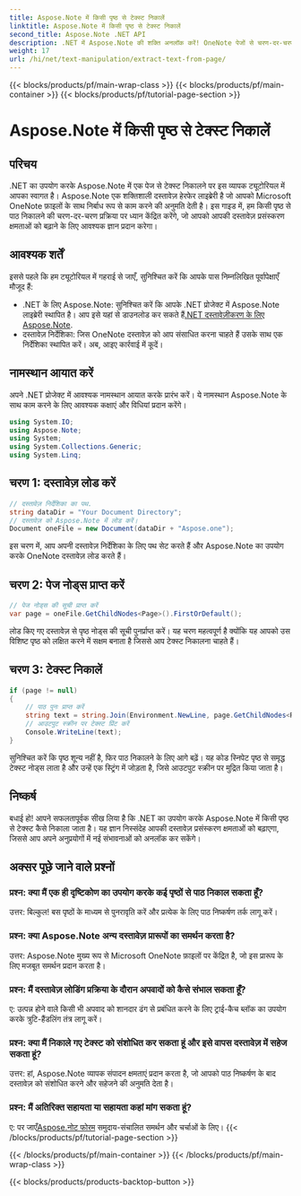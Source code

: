 ```yaml
---
title: Aspose.Note में किसी पृष्ठ से टेक्स्ट निकालें
linktitle: Aspose.Note में किसी पृष्ठ से टेक्स्ट निकालें
second_title: Aspose.Note .NET API
description: .NET में Aspose.Note की शक्ति अनलॉक करें! OneNote पेजों से चरण-दर-चरण टेक्स्ट निकालना सीखें। आज ही अपने दस्तावेज़ प्रसंस्करण कौशल को उन्नत करें।
weight: 17
url: /hi/net/text-manipulation/extract-text-from-page/
---
```


{{< blocks/products/pf/main-wrap-class >}}
{{< blocks/products/pf/main-container >}}
{{< blocks/products/pf/tutorial-page-section >}}

# Aspose.Note में किसी पृष्ठ से टेक्स्ट निकालें

## परिचय
.NET का उपयोग करके Aspose.Note में एक पेज से टेक्स्ट निकालने पर इस व्यापक ट्यूटोरियल में आपका स्वागत है। Aspose.Note एक शक्तिशाली दस्तावेज़ हेरफेर लाइब्रेरी है जो आपको Microsoft OneNote फ़ाइलों के साथ निर्बाध रूप से काम करने की अनुमति देती है। इस गाइड में, हम किसी पृष्ठ से पाठ निकालने की चरण-दर-चरण प्रक्रिया पर ध्यान केंद्रित करेंगे, जो आपको आपकी दस्तावेज़ प्रसंस्करण क्षमताओं को बढ़ाने के लिए आवश्यक ज्ञान प्रदान करेगा।
## आवश्यक शर्तें
इससे पहले कि हम ट्यूटोरियल में गहराई से जाएँ, सुनिश्चित करें कि आपके पास निम्नलिखित पूर्वापेक्षाएँ मौजूद हैं:
-  .NET के लिए Aspose.Note: सुनिश्चित करें कि आपके .NET प्रोजेक्ट में Aspose.Note लाइब्रेरी स्थापित है। आप इसे यहां से डाउनलोड कर सकते हैं[.NET दस्तावेज़ीकरण के लिए Aspose.Note](https://reference.aspose.com/note/net/).
- दस्तावेज़ निर्देशिका: जिस OneNote दस्तावेज़ को आप संसाधित करना चाहते हैं उसके साथ एक निर्देशिका स्थापित करें।
अब, आइए कार्रवाई में कूदें।
## नामस्थान आयात करें
अपने .NET प्रोजेक्ट में आवश्यक नामस्थान आयात करके प्रारंभ करें। ये नामस्थान Aspose.Note के साथ काम करने के लिए आवश्यक कक्षाएं और विधियां प्रदान करेंगे।
```csharp
using System.IO;
using Aspose.Note;
using System;
using System.Collections.Generic;
using System.Linq;
```
## चरण 1: दस्तावेज़ लोड करें
```csharp
// दस्तावेज़ निर्देशिका का पथ.
string dataDir = "Your Document Directory";
// दस्तावेज़ को Aspose.Note में लोड करें।
Document oneFile = new Document(dataDir + "Aspose.one");
```
इस चरण में, आप अपनी दस्तावेज़ निर्देशिका के लिए पथ सेट करते हैं और Aspose.Note का उपयोग करके OneNote दस्तावेज़ लोड करते हैं।
## चरण 2: पेज नोड्स प्राप्त करें
```csharp
// पेज नोड्स की सूची प्राप्त करें
var page = oneFile.GetChildNodes<Page>().FirstOrDefault();
```
लोड किए गए दस्तावेज़ से पृष्ठ नोड्स की सूची पुनर्प्राप्त करें। यह चरण महत्वपूर्ण है क्योंकि यह आपको उस विशिष्ट पृष्ठ को लक्षित करने में सक्षम बनाता है जिससे आप टेक्स्ट निकालना चाहते हैं।
## चरण 3: टेक्स्ट निकालें
```csharp
if (page != null)
{
    // पाठ पुनः प्राप्त करें
    string text = string.Join(Environment.NewLine, page.GetChildNodes<RichText>().Select(e => e.Text)) + Environment.NewLine;
    // आउटपुट स्क्रीन पर टेक्स्ट प्रिंट करें
    Console.WriteLine(text);
}
```
सुनिश्चित करें कि पृष्ठ शून्य नहीं है, फिर पाठ निकालने के लिए आगे बढ़ें। यह कोड स्निपेट पृष्ठ से समृद्ध टेक्स्ट नोड्स लाता है और उन्हें एक स्ट्रिंग में जोड़ता है, जिसे आउटपुट स्क्रीन पर मुद्रित किया जाता है।
## निष्कर्ष
बधाई हो! आपने सफलतापूर्वक सीख लिया है कि .NET का उपयोग करके Aspose.Note में किसी पृष्ठ से टेक्स्ट कैसे निकाला जाता है। यह ज्ञान निस्संदेह आपकी दस्तावेज़ प्रसंस्करण क्षमताओं को बढ़ाएगा, जिससे आप अपने अनुप्रयोगों में नई संभावनाओं को अनलॉक कर सकेंगे।
## अक्सर पूछे जाने वाले प्रश्नों
### प्रश्न: क्या मैं एक ही दृष्टिकोण का उपयोग करके कई पृष्ठों से पाठ निकाल सकता हूँ?
उत्तर: बिल्कुल! बस पृष्ठों के माध्यम से पुनरावृति करें और प्रत्येक के लिए पाठ निष्कर्षण तर्क लागू करें।
### प्रश्न: क्या Aspose.Note अन्य दस्तावेज़ प्रारूपों का समर्थन करता है?
उत्तर: Aspose.Note मुख्य रूप से Microsoft OneNote फ़ाइलों पर केंद्रित है, जो इस प्रारूप के लिए मजबूत समर्थन प्रदान करता है।
### प्रश्न: मैं दस्तावेज़ लोडिंग प्रक्रिया के दौरान अपवादों को कैसे संभाल सकता हूँ?
ए: उत्पन्न होने वाले किसी भी अपवाद को शानदार ढंग से प्रबंधित करने के लिए ट्राई-कैच ब्लॉक का उपयोग करके त्रुटि-हैंडलिंग तंत्र लागू करें।
### प्रश्न: क्या मैं निकाले गए टेक्स्ट को संशोधित कर सकता हूं और इसे वापस दस्तावेज़ में सहेज सकता हूं?
उत्तर: हां, Aspose.Note व्यापक संपादन क्षमताएं प्रदान करता है, जो आपको पाठ निष्कर्षण के बाद दस्तावेज़ को संशोधित करने और सहेजने की अनुमति देता है।
### प्रश्न: मैं अतिरिक्त सहायता या सहायता कहां मांग सकता हूं?
 ए: पर जाएँ[Aspose.नोट फोरम](https://forum.aspose.com/c/note/28) समुदाय-संचालित समर्थन और चर्चाओं के लिए।
{{< /blocks/products/pf/tutorial-page-section >}}

{{< /blocks/products/pf/main-container >}}
{{< /blocks/products/pf/main-wrap-class >}}

{{< blocks/products/products-backtop-button >}}
